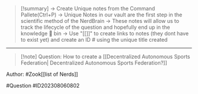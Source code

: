 >[!summary] 
>-> Create Unique notes from the Command Pallete(Ctrl+P)
>-> Unique Notes in our vault are the first step in the scientific method of the NerdBrain
-> These notes will allow us to track the lifecycle of the question and hopefully end up in the knowledge 🧠 bin
-> Use "[[]]" to create links to notes (they dont have to exist yet) and create an ID # using the unique title created 



---

>[!note] Question: 
> How to create a [[Decentralized Autonomous Sports Federation| Decentralized Autonomous Sports Federation?]]

Author: #Zook[[list of Nerds]]

#Question #ID202308060802